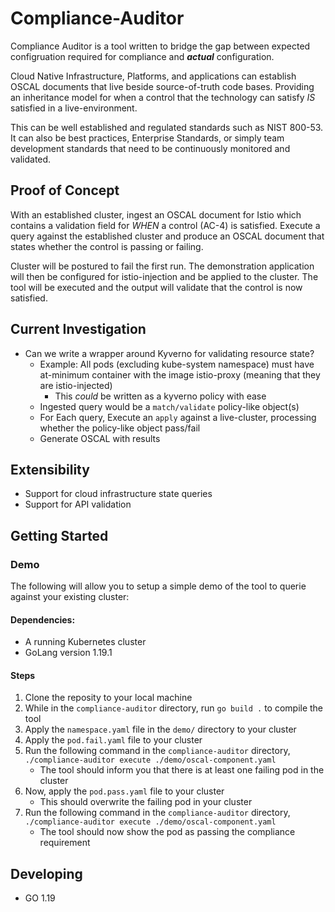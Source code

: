 # Compliance-Auditor

Compliance Auditor is a tool written to bridge the gap between expected configruation required for compliance and **_actual_** configuration.

Cloud Native Infrastructure, Platforms, and applications can establish OSCAL documents that live beside source-of-truth code bases. Providing an inheritance model for when a control that the technology can satisfy _IS_ satisfied in a live-environment. 

This can be well established and regulated standards such as NIST 800-53. It can also be best practices, Enterprise Standards, or simply team development standards that need to be continuously monitored and validated.

## Proof of Concept
With an established cluster, ingest an OSCAL document for Istio which contains a validation field for _WHEN_ a control (AC-4) is satisfied. Execute a query against the established cluster and produce an OSCAL document that states whether the control is passing or failing.

Cluster will be postured to fail the first run. The demonstration application will then be configured for istio-injection and be applied to the cluster. The tool will be executed and the output will validate that the control is now satisfied.

## Current Investigation
- Can we write a wrapper around Kyverno for validating resource state?
    - Example: All pods (excluding kube-system namespace) must have at-minimum container with the image istio-proxy (meaning that they are istio-injected)
        - This _could_ be written as a kyverno policy with ease
    - Ingested query would be a `match/validate` policy-like object(s)
    - For Each query, Execute an `apply` against a live-cluster, processing whether the policy-like object pass/fail
    - Generate OSCAL with results

## Extensibility
- Support for cloud infrastructure state queries
- Support for API validation

## Getting Started
### Demo
The following will allow you to setup a simple demo of the tool to querie against your existing cluster:

#### Dependencies:
- A running Kubernetes cluster
- GoLang version 1.19.1

#### Steps
1. Clone the reposity to your local machine
2. While in the ```compliance-auditor``` directory, run ```go build .``` to compile the tool
3. Apply the ```namespace.yaml``` file in the ```demo/``` directory to your cluster
4. Apply the ```pod.fail.yaml``` file to your cluster
5. Run the following command in the ```compliance-auditor``` directory, ```./compliance-auditor execute ./demo/oscal-component.yaml```
    - The tool should inform you that there is at least one failing pod in the cluster
6. Now, apply the ```pod.pass.yaml``` file to your cluster
    - This should overwrite the failing pod in your cluster
7. Run the following command in the ```compliance-auditor``` directory, ```./compliance-auditor execute ./demo/oscal-component.yaml```
    - The tool should now show the pod as passing the compliance requirement



## Developing
- GO 1.19